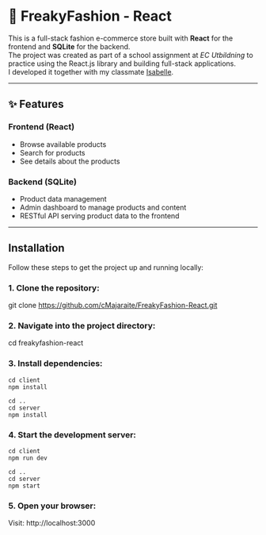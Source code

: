 # 👗 FreakyFashion - React

This is a full-stack fashion e-commerce store built with **React** for the frontend and **SQLite** for the backend.  
The project was created as part of a school assignment at *EC Utbildning* to practice using the React.js library and building full-stack applications.  
I developed it together with my classmate [Isabelle](https://github.com/IsabelleBan).

---

## ✨ Features

### Frontend (React)
- Browse available products  
- Search for products
- See details about the products   
 

### Backend (SQLite)
- Product data management  
- Admin dashboard to manage products and content  
- RESTful API serving product data to the frontend  

---

## Installation
Follow these steps to get the project up and running locally:

### 1. Clone the repository:
git clone https://github.com/cMajaraite/FreakyFashion-React.git

### 2. Navigate into the project directory:
cd freakyfashion-react

### 3. Install dependencies:
 ```
cd client
npm install

cd ..
cd server
npm install
 ```
### 4. Start the development server: 
```
cd client
npm run dev

cd ..
cd server
npm start
```
### 5. Open your browser: 
Visit: http://localhost:3000


